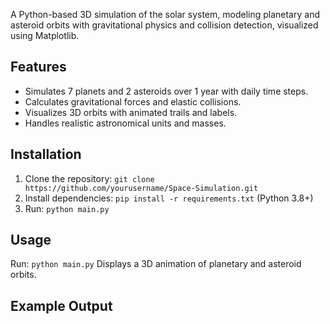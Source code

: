 
A Python-based 3D simulation of the solar system, modeling planetary and asteroid orbits with gravitational physics and collision detection, visualized using Matplotlib.

## Features
- Simulates 7 planets and 2 asteroids over 1 year with daily time steps.
- Calculates gravitational forces and elastic collisions.
- Visualizes 3D orbits with animated trails and labels.
- Handles realistic astronomical units and masses.

## Installation
1. Clone the repository: `git clone https://github.com/yourusername/Space-Simulation.git`
2. Install dependencies: `pip install -r requirements.txt` (Python 3.8+)
3. Run: `python main.py`

## Usage
Run: `python main.py`
Displays a 3D animation of planetary and asteroid orbits.

## Example Output
